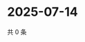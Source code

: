 # 2025-07-14

共 0 条

<!-- BEGIN -->
<!-- 最后更新时间 Mon Jul 14 2025 00:16:33 GMT+0800 (China Standard Time) -->

<!-- END -->
